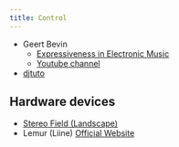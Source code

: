```yaml
---
title: Control
---
```


- Geert Bevin
  - [Expressiveness in Electronic Music](http://expressiveness.org/)
  - [Youtube channel](https://www.youtube.com/user/gbevin/videos)
- [djtuto](http://www.djtuto.fr/)

## Hardware devices

- [Stereo Field (Landscape)](http://www.landscape.fm/)
- Lemur (Liine)
  [Official Website](https://liine.net/en/products/lemur/)